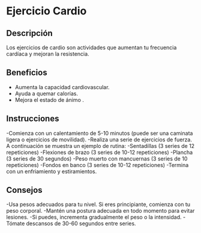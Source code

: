 # Ejercicio Cardio 

## Descripción
Los ejercicios de cardio son actividades que aumentan tu frecuencia cardíaca y mejoran la resistencia.

## Beneficios
- Aumenta la capacidad cardiovascular.
- Ayuda a quemar calorías.
- Mejora el estado de ánimo .

## Instrucciones
-Comienza con un calentamiento de 5-10 minutos (puede ser una caminata ligera o ejercicios de movilidad).
-Realiza una serie de ejercicios de fuerza. A continuación se muestra un ejemplo de rutina:
-Sentadillas (3 series de 12 repeticiones)
-Flexiones de brazo (3 series de 10-12 repeticiones)
-Plancha (3 series de 30 segundos)
-Peso muerto con mancuernas (3 series de 10 repeticiones)
-Fondos en banco (3 series de 10-12 repeticiones)
-Termina con un enfriamiento y estiramientos.

## Consejos
-Usa pesos adecuados para tu nivel. Si eres principiante, comienza con tu peso corporal.
-Mantén una postura adecuada en todo momento para evitar lesiones.
-Si puedes, incrementa gradualmente el peso o la intensidad.
-Tómate descansos de 30-60 segundos entre series.

